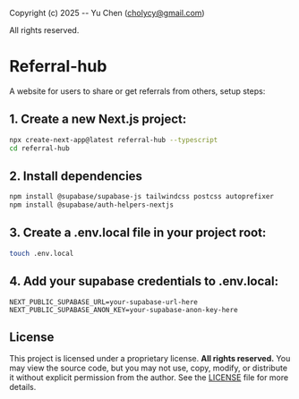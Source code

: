 Copyright (c) 2025 -- Yu Chen (cholycy@gmail.com)

All rights reserved.


# Referral-hub

A website for users to share or get referrals from others, setup steps:
## 1. Create a new Next.js project:
```bash
npx create-next-app@latest referral-hub --typescript
cd referral-hub
```

## 2. Install dependencies
```bash
npm install @supabase/supabase-js tailwindcss postcss autoprefixer 
npm install @supabase/auth-helpers-nextjs

```
## 3. Create a .env.local file in your project root:
```bash
touch .env.local
```
## 4. Add your supabase credentials to .env.local:
```
NEXT_PUBLIC_SUPABASE_URL=your-supabase-url-here
NEXT_PUBLIC_SUPABASE_ANON_KEY=your-supabase-anon-key-here
```


## License
This project is licensed under a proprietary license.  **All rights reserved.** You may view the source code, but you may not use, copy, modify, or distribute it without explicit permission from the author. See the [LICENSE](./LICENSE) file for more details.
